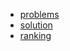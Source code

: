 - [problems][1]
- [solution][2]
- [ranking][3]

[1]: http://codeforces.com/contest/701
[2]: http://codeforces.com/blog/entry/46195
[3]: http://codeforces.com/contest/701/standings
